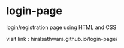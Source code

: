 # login-page

login/registration page using HTML and CSS



visit link : hiralsathwara.github.io/login-page/
